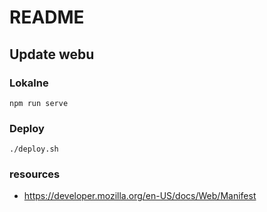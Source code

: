 # README

## Update webu

### Lokalne

    npm run serve

### Deploy

    ./deploy.sh

### resources

* https://developer.mozilla.org/en-US/docs/Web/Manifest
